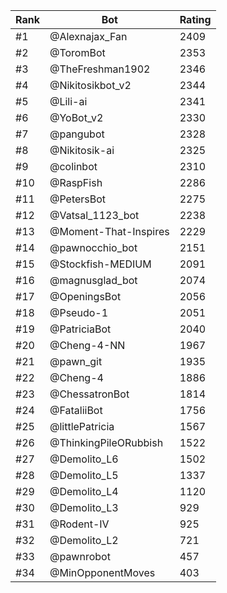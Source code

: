 Rank|Bot|Rating
---|---|---
#1|@Alexnajax_Fan|2409
#2|@ToromBot|2353
#3|@TheFreshman1902|2346
#4|@Nikitosikbot_v2|2344
#5|@Lili-ai|2341
#6|@YoBot_v2|2330
#7|@pangubot|2328
#8|@Nikitosik-ai|2325
#9|@colinbot|2310
#10|@RaspFish|2286
#11|@PetersBot|2275
#12|@Vatsal_1123_bot|2238
#13|@Moment-That-Inspires|2229
#14|@pawnocchio_bot|2151
#15|@Stockfish-MEDIUM|2091
#16|@magnusglad_bot|2074
#17|@OpeningsBot|2056
#18|@Pseudo-1|2051
#19|@PatriciaBot|2040
#20|@Cheng-4-NN|1967
#21|@pawn_git|1935
#22|@Cheng-4|1886
#23|@ChessatronBot|1814
#24|@FataliiBot|1756
#25|@littlePatricia|1567
#26|@ThinkingPileORubbish|1522
#27|@Demolito_L6|1502
#28|@Demolito_L5|1337
#29|@Demolito_L4|1120
#30|@Demolito_L3|929
#31|@Rodent-IV|925
#32|@Demolito_L2|721
#33|@pawnrobot|457
#34|@MinOpponentMoves|403

